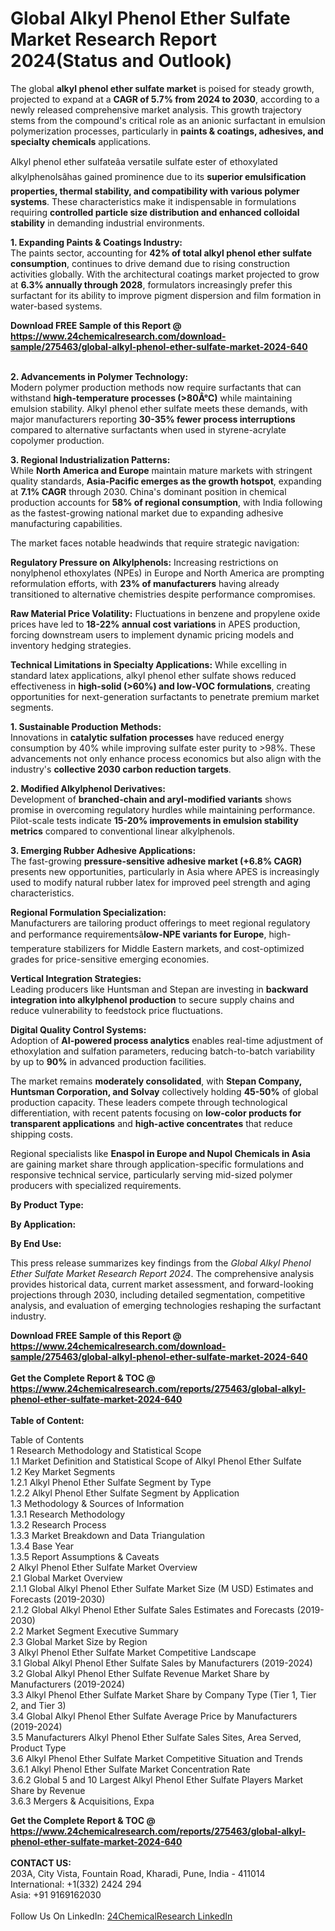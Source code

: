 <h1>Global Alkyl Phenol Ether Sulfate Market Research Report 2024(Status and Outlook)</h1><p>The global <strong>alkyl phenol ether sulfate market</strong> is poised for steady growth, projected to expand at a <strong>CAGR of 5.7% from 2024 to 2030</strong>, according to a newly released comprehensive market analysis. This growth trajectory stems from the compound's critical role as an anionic surfactant in emulsion polymerization processes, particularly in <strong>paints &amp; coatings, adhesives, and specialty chemicals</strong> applications.</p><p>Alkyl phenol ether sulfateâa versatile sulfate ester of ethoxylated alkylphenolsâhas gained prominence due to its <strong>superior emulsification properties, thermal stability, and compatibility with various polymer systems</strong>. These characteristics make it indispensable in formulations requiring <strong>controlled particle size distribution and enhanced colloidal stability</strong> in demanding industrial environments.</p><p><strong>1. Expanding Paints &amp; Coatings Industry:</strong><br>
The paints sector, accounting for <strong>42% of total alkyl phenol ether sulfate consumption</strong>, continues to drive demand due to rising construction activities globally. With the architectural coatings market projected to grow at <strong>6.3% annually through 2028</strong>, formulators increasingly prefer this surfactant for its ability to improve pigment dispersion and film formation in water-based systems.</p><div><b>Download FREE Sample of this Report @ 
            <a href="https://www.24chemicalresearch.com/download-sample/275463/global-alkyl-phenol-ether-sulfate-market-2024-640">
            https://www.24chemicalresearch.com/download-sample/275463/global-alkyl-phenol-ether-sulfate-market-2024-640</a></b></div><br><p><strong>2. Advancements in Polymer Technology:</strong><br>
Modern polymer production methods now require surfactants that can withstand <strong>high-temperature processes (&gt;80Â°C)</strong> while maintaining emulsion stability. Alkyl phenol ether sulfate meets these demands, with major manufacturers reporting <strong>30-35% fewer process interruptions</strong> compared to alternative surfactants when used in styrene-acrylate copolymer production.</p><p><strong>3. Regional Industrialization Patterns:</strong><br>
While <strong>North America and Europe</strong> maintain mature markets with stringent quality standards, <strong>Asia-Pacific emerges as the growth hotspot</strong>, expanding at <strong>7.1% CAGR</strong> through 2030. China's dominant position in chemical production accounts for <strong>58% of regional consumption</strong>, with India following as the fastest-growing national market due to expanding adhesive manufacturing capabilities.</p><p>The market faces notable headwinds that require strategic navigation:</p><p><strong>Regulatory Pressure on Alkylphenols:</strong> Increasing restrictions on nonylphenol ethoxylates (NPEs) in Europe and North America are prompting reformulation efforts, with <strong>23% of manufacturers</strong> having already transitioned to alternative chemistries despite performance compromises.</p><p><strong>Raw Material Price Volatility:</strong> Fluctuations in benzene and propylene oxide prices have led to <strong>18-22% annual cost variations</strong> in APES production, forcing downstream users to implement dynamic pricing models and inventory hedging strategies.</p><p><strong>Technical Limitations in Specialty Applications:</strong> While excelling in standard latex applications, alkyl phenol ether sulfate shows reduced effectiveness in <strong>high-solid (&gt;60%) and low-VOC formulations</strong>, creating opportunities for next-generation surfactants to penetrate premium market segments.</p><p><strong>1. Sustainable Production Methods:</strong><br>
Innovations in <strong>catalytic sulfation processes</strong> have reduced energy consumption by 40% while improving sulfate ester purity to &gt;98%. These advancements not only enhance process economics but also align with the industry's <strong>collective 2030 carbon reduction targets</strong>.</p><p><strong>2. Modified Alkylphenol Derivatives:</strong><br>
Development of <strong>branched-chain and aryl-modified variants</strong> shows promise in overcoming regulatory hurdles while maintaining performance. Pilot-scale tests indicate <strong>15-20% improvements in emulsion stability metrics</strong> compared to conventional linear alkylphenols.</p><p><strong>3. Emerging Rubber Adhesive Applications:</strong><br>
The fast-growing <strong>pressure-sensitive adhesive market (+6.8% CAGR)</strong> presents new opportunities, particularly in Asia where APES is increasingly used to modify natural rubber latex for improved peel strength and aging characteristics.</p><p><strong>Regional Formulation Specialization:</strong><br>
	Manufacturers are tailoring product offerings to meet regional regulatory and performance requirementsâ<strong>low-NPE variants for Europe</strong>, high-temperature stabilizers for Middle Eastern markets, and cost-optimized grades for price-sensitive emerging economies.</p><p><strong>Vertical Integration Strategies:</strong><br>
	Leading producers like Huntsman and Stepan are investing in <strong>backward integration into alkylphenol production</strong> to secure supply chains and reduce vulnerability to feedstock price fluctuations.</p><p><strong>Digital Quality Control Systems:</strong><br>
	Adoption of <strong>AI-powered process analytics</strong> enables real-time adjustment of ethoxylation and sulfation parameters, reducing batch-to-batch variability by up to <strong>90%</strong> in advanced production facilities.</p><p>The market remains <strong>moderately consolidated</strong>, with <strong>Stepan Company, Huntsman Corporation, and Solvay</strong> collectively holding <strong>45-50%</strong> of global production capacity. These leaders compete through technological differentiation, with recent patents focusing on <strong>low-color products for transparent applications</strong> and <strong>high-active concentrates</strong> that reduce shipping costs.</p><p>Regional specialists like <strong>Enaspol in Europe and Nupol Chemicals in Asia</strong> are gaining market share through application-specific formulations and responsive technical service, particularly serving mid-sized polymer producers with specialized requirements.</p><p><strong>By Product Type:</strong></p><p><strong>By Application:</strong></p><p><strong>By End Use:</strong></p><p>This press release summarizes key findings from the <em>Global Alkyl Phenol Ether Sulfate Market Research Report 2024</em>. The comprehensive analysis provides historical data, current market assessment, and forward-looking projections through 2030, including detailed segmentation, competitive analysis, and evaluation of emerging technologies reshaping the surfactant industry.</p><div><b>Download FREE Sample of this Report @ 
            <a href="https://www.24chemicalresearch.com/download-sample/275463/global-alkyl-phenol-ether-sulfate-market-2024-640">
            https://www.24chemicalresearch.com/download-sample/275463/global-alkyl-phenol-ether-sulfate-market-2024-640</a></b></div><br><div><b>Get the Complete Report & TOC @ 
            <a href="https://www.24chemicalresearch.com/reports/275463/global-alkyl-phenol-ether-sulfate-market-2024-640">
            https://www.24chemicalresearch.com/reports/275463/global-alkyl-phenol-ether-sulfate-market-2024-640</a></b></div><br>
            <b>Table of Content:</b><p>Table of Contents<br />
1 Research Methodology and Statistical Scope<br />
1.1 Market Definition and Statistical Scope of Alkyl Phenol Ether Sulfate<br />
1.2 Key Market Segments<br />
1.2.1 Alkyl Phenol Ether Sulfate Segment by Type<br />
1.2.2 Alkyl Phenol Ether Sulfate Segment by Application<br />
1.3 Methodology & Sources of Information<br />
1.3.1 Research Methodology<br />
1.3.2 Research Process<br />
1.3.3 Market Breakdown and Data Triangulation<br />
1.3.4 Base Year<br />
1.3.5 Report Assumptions & Caveats<br />
2 Alkyl Phenol Ether Sulfate Market Overview<br />
2.1 Global Market Overview<br />
2.1.1 Global Alkyl Phenol Ether Sulfate Market Size (M USD) Estimates and Forecasts (2019-2030)<br />
2.1.2 Global Alkyl Phenol Ether Sulfate Sales Estimates and Forecasts (2019-2030)<br />
2.2 Market Segment Executive Summary<br />
2.3 Global Market Size by Region<br />
3 Alkyl Phenol Ether Sulfate Market Competitive Landscape<br />
3.1 Global Alkyl Phenol Ether Sulfate Sales by Manufacturers (2019-2024)<br />
3.2 Global Alkyl Phenol Ether Sulfate Revenue Market Share by Manufacturers (2019-2024)<br />
3.3 Alkyl Phenol Ether Sulfate Market Share by Company Type (Tier 1, Tier 2, and Tier 3)<br />
3.4 Global Alkyl Phenol Ether Sulfate Average Price by Manufacturers (2019-2024)<br />
3.5 Manufacturers Alkyl Phenol Ether Sulfate Sales Sites, Area Served, Product Type<br />
3.6 Alkyl Phenol Ether Sulfate Market Competitive Situation and Trends<br />
3.6.1 Alkyl Phenol Ether Sulfate Market Concentration Rate<br />
3.6.2 Global 5 and 10 Largest Alkyl Phenol Ether Sulfate Players Market Share by Revenue<br />
3.6.3 Mergers & Acquisitions, Expa</p><div><b>Get the Complete Report & TOC @ 
            <a href="https://www.24chemicalresearch.com/reports/275463/global-alkyl-phenol-ether-sulfate-market-2024-640">
            https://www.24chemicalresearch.com/reports/275463/global-alkyl-phenol-ether-sulfate-market-2024-640</a></b></div><br><b>CONTACT US:</b><br>
            203A, City Vista, Fountain Road, Kharadi, Pune, India - 411014<br>
            International: +1(332) 2424 294<br>
            Asia: +91 9169162030 <br><br>
            Follow Us On LinkedIn: <a href="https://www.linkedin.com/company/24chemicalresearch/">24ChemicalResearch LinkedIn</a>
